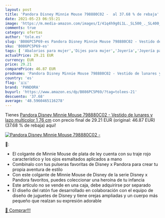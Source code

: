 ```yaml
---
layout: post
title: 'Pandora Disney Minnie Mouse 798880C02 -  al 37.68 % de rebaja'
date: 2021-05-23 06:55:21
image: 'https://m.media-amazon.com/images/I/41q4h9g0i1L._SL500_._SL400_.jpg'
comments: true
category: ofertas
author: 'tole.es'
slug: 'B086PC5P69-es Pandora Disney Minnie Mouse 798880C02 - Vestido de lunares...'
sku: 'B086PC5P69-es'
tags: [ 'Abalorios para mujer','Dijes para mujer','Joyería','Joyería para mujer','pandora', ]
actualPrice: 29.21 EUR
currency: EUR
price: 29.21
comparePrice: 46.87 EUR
prodname: 'Pandora Disney Minnie Mouse 798880C02 - Vestido de lunares y lazo  multicolor  1 76 cm'
country: 'es'
flag: '🇪🇸'
brand: 'PANDORA'
buyurl: 'https://www.amazon.es/dp/B086PC5P69/?tag=tolees-21'
descuento: '37.68'
average: '48.5960465116278'
---
```


Tienes [Pandora Disney Minnie Mouse 798880C02 - Vestido de lunares y lazo  multicolor  1 76 cm](https://www.amazon.es/dp/B086PC5P69/?tag=tolees-21) con precio final de  29.21 EUR (original: 46.87 EUR) (37.68 %  de rebaja) aqui!

[![Pandora Disney Minnie Mouse 798880C02 - ](https://m.media-amazon.com/images/I/41q4h9g0i1L._SL500_._SL400_.jpg)](https://www.amazon.es/dp/B086PC5P69/?tag=tolees-21)

🔎:

- El colgante de Minnie Mouse de plata de ley cuenta con su traje rojo característico y los ojos esmaltados aplicados a mano
- Combínalo con tus pulseras favoritas de Disney x Pandora para crear tu propia aventura de estilo
- Con este colgante de Minnie Mouse de Disney de la serie Disney x Pandora favoritos, puedes coleccionar una heroína de tu infancia
- Este artículo no se vende en una caja, debe adquirirse por separado
- El diseño del ratón fue desarrollado en colaboración con el equipo de diseño de juguetes de Disney y tiene orejas ampliadas y un cuerpo más pequeño que realzan su expresión adorable

[🛒 Comprar!!!](https://www.amazon.es/dp/B086PC5P69/?tag=tolees-21)
